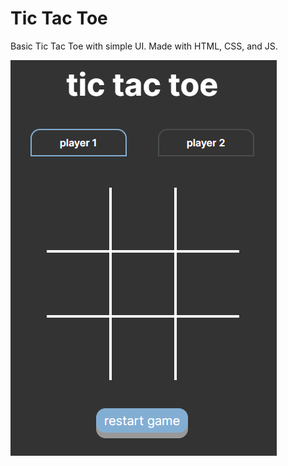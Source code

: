 # Tic Tac Toe

Basic Tic Tac Toe with simple UI. Made with HTML, CSS, and JS.

![tictactoe](/i/image.png)